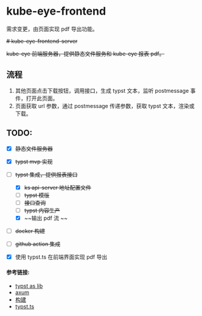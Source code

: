 # kube-eye-frontend
需求变更，由页面实现 pdf 导出功能。

~~# kube-eye-frontend-server~~

~~kube-eye 前端服务器，提供静态文件服务和 kube-eye 报表 pdf。~~
## 流程
1. 其他页面点击下载按钮，调用接口，生成 typst 文本，监听 postmessage 事件，打开此页面。
2. 页面获取 url 参数，通过 postmessage 传递参数，获取 typst 文本，渲染或下载。





## TODO:
- [x] ~~静态文件服务器~~
- [x] ~~typst mvp 实现~~
- [ ] ~~typst 集成，提供报表接口~~
   - [x] ~~ks api-server 地址配置文件~~
   - [ ] ~~typst 模版~~
   - [ ] ~~接口查询~~
   - [ ] ~~typst 内容生产~~
   - [x] ~~输出 pdf 流 ~~
- [ ] ~~docker 构建~~
- [ ] ~~github action 集成~~
- [x] 使用 typst.ts 在前端界面实现 pdf 导出



#### 参考链接: 
 - [typst as lib](https://crates.io/crates/typst-as-lib)
 - [axum](https://github.com/tokio-rs/axum/blob/main/examples/static-file-server/src/main.rs)
 - [构建](https://docker.github.net.cn/language/rust/)
 - [typst.ts](myriad-dreamin.github.io/typst.ts/)
